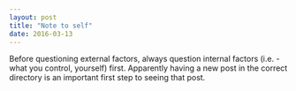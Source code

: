 ```yaml
---
layout: post
title: "Note to self"
date: 2016-03-13
---
```


Before questioning external factors, always question internal factors (i.e. -
what you control, yourself) first. Apparently having a new post in the correct
directory is an important first step to seeing that post.
